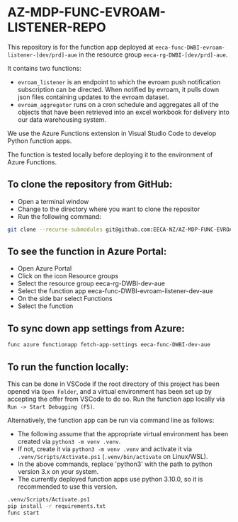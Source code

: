 # AZ-MDP-FUNC-EVROAM-LISTENER-REPO

This repository is for the function app deployed at `eeca-func-DWBI-evroam-listener-[dev/prd]-aue` in the resource group `eeca-rg-DWBI-[dev/prd]-aue`.

It contains two functions:

* `evroam_listener` is an endpoint to which the evroam push notification subscription can be directed. When notified by evroam, it pulls down json files containing updates to the evroam dataset.
* `evroam_aggregator` runs on a cron schedule and aggregates all of the objects that have been retrieved into an excel workbook for delivery into our data warehousing system.

We use the Azure Functions extension in Visual Studio Code to develop Python function apps.

The function is tested locally before deploying it to the environment of Azure Functions.

## To clone the repository from GitHub:

*	Open a terminal window
*   Change to the directory where you want to clone the repositor
*  Run the following command:
```bash
git clone --recurse-submodules git@github.com:EECA-NZ/AZ-MDP-FUNC-EVROAM-LISTENER-REPO.git
```

## To see the function in Azure Portal:

*	Open Azure Portal
*	Click on the icon Resource groups
*	Select the resource group eeca-rg-DWBI-dev-aue
*	Select the function app eeca-func-DWBI-evroam-listener-dev-aue
*	On the side bar select Functions
*	Select the function

## To sync down app settings from Azure:
```bash
func azure functionapp fetch-app-settings eeca-func-DWBI-dev-aue
```

## To run the function locally:

This can be done in VSCode if the root directory of this project has been opened via `Open Folder`, and a virtual environment has been set up by accepting the offer from VSCode to do so. Run the function app locally via `Run -> Start Debugging (F5)`.

Alternatively, the function app can be run via command line as follows:
* The following assume that the appropriate virtual environment has been created via `python3 -m venv .venv`.
* If not, create it via `python3 -m venv .venv` and activate it via `.venv/Scripts/Activate.ps1` (`.venv/bin/activate` on Linux/WSL).
* In the above commands, replace 'python3' with the path to python version 3.x on your system.
* The currently deployed function apps use python 3.10.0, so it is recommended to use this version.

```bash
.venv/Scripts/Activate.ps1
pip install -r requirements.txt
func start
```
